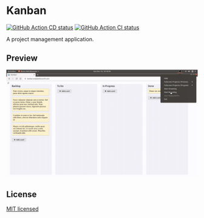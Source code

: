 # Kanban

<a href="https://github.com/wurde/kanban/actions"><img alt="GitHub Action CD status" src="https://github.com/wurde/kanban/workflows/Continuous%20Deployment/badge.svg"></a>
<a href="https://github.com/wurde/kanban/actions"><img alt="GitHub Action CI status" src="https://github.com/wurde/kanban/workflows/Continuous%20Integration/badge.svg"></a>

A project management application.

## Preview

![GIF of Kanban](img/kanban-demo.gif)

## License

[MIT licensed](./LICENSE)
